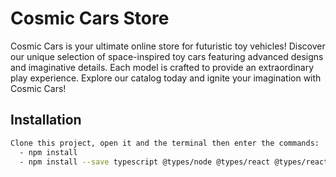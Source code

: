 # Cosmic Cars Store

Cosmic Cars is your ultimate online store for futuristic toy vehicles! Discover our unique selection of space-inspired toy cars featuring advanced designs and imaginative details. Each model is crafted to provide an extraordinary play experience. Explore our catalog today and ignite your imagination with Cosmic Cars!

## Installation

```bash
Clone this project, open it and the terminal then enter the commands:
  - npm install
  - npm install --save typescript @types/node @types/react @types/react-dom @types/jest
```

<!-- Usage of ant-component
 import { Button } from 'antd';
import AppButton from './shared/components/button/button';

export const Block = () => {
return (

<AppButton type="default" />
<br />
<Button type="primary" size="middle">
Button
</Button>
<br />
<Button type="primary" size="large">
Button
</Button>
);
}; -->
